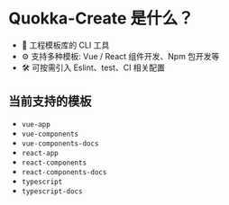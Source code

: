 # Quokka-Create 是什么？

- 📝 工程模板库的 CLI 工具
- ⚙️ 支持多种模板: Vue / React 组件开发、Npm 包开发等
- 🛠️ 可按需引入 Eslint、test、CI 相关配置

## 当前支持的模板

- `vue-app`
- `vue-components`
- `vue-components-docs`
- `react-app`
- `react-components`
- `react-components-docs`
- `typescript`
- `typescript-docs`
